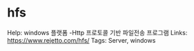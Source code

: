 # hfs

Help: windows 플랫폼
-Http 프로토콜 기반 파일전송 프로그램
Links: https://www.rejetto.com/hfs/
Tags: Server, windows
